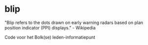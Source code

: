 blip
====

"Blip refers to the dots drawn on early warning radars based on plan position indicator (PPI) displays." - Wikipedia

Code voor het Bolk(se) leden-informatiepunt

